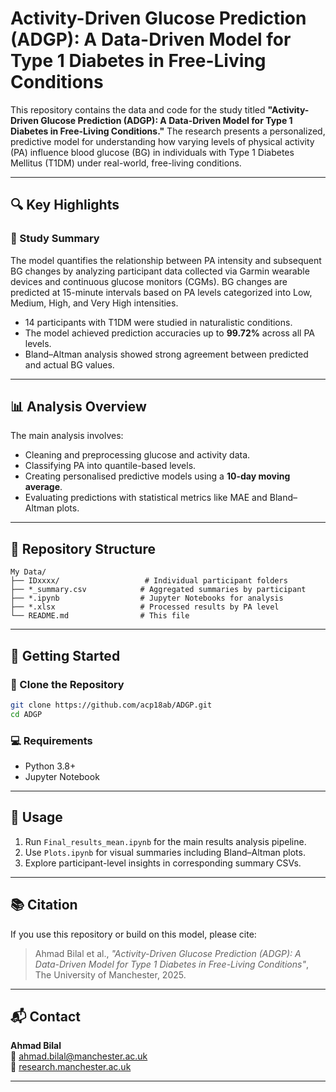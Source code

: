 # Activity-Driven Glucose Prediction (ADGP): A Data-Driven Model for Type 1 Diabetes in Free-Living Conditions

This repository contains the data and code for the study titled **"Activity-Driven Glucose Prediction (ADGP): A Data-Driven Model for Type 1 Diabetes in Free-Living Conditions."** The research presents a personalized, predictive model for understanding how varying levels of physical activity (PA) influence blood glucose (BG) in individuals with Type 1 Diabetes Mellitus (T1DM) under real-world, free-living conditions.

---

## 🔍 Key Highlights

### 🧠 Study Summary
The model quantifies the relationship between PA intensity and subsequent BG changes by analyzing participant data collected via Garmin wearable devices and continuous glucose monitors (CGMs). BG changes are predicted at 15-minute intervals based on PA levels categorized into Low, Medium, High, and Very High intensities.

- 14 participants with T1DM were studied in naturalistic conditions.
- The model achieved prediction accuracies up to **99.72%** across all PA levels.
- Bland–Altman analysis showed strong agreement between predicted and actual BG values.

---

## 📊 Analysis Overview

The main analysis involves:
- Cleaning and preprocessing glucose and activity data.
- Classifying PA into quantile-based levels.
- Creating personalised predictive models using a **10-day moving average**.
- Evaluating predictions with statistical metrics like MAE and Bland–Altman plots.

---

## 📁 Repository Structure

```
My Data/
├── IDxxxx/                   # Individual participant folders
├── *_summary.csv            # Aggregated summaries by participant
├── *.ipynb                  # Jupyter Notebooks for analysis
├── *.xlsx                   # Processed results by PA level
└── README.md                # This file
```

---

## 🚀 Getting Started

### 🔧 Clone the Repository

```bash
git clone https://github.com/acp18ab/ADGP.git
cd ADGP
```

### 💻 Requirements
- Python 3.8+
- Jupyter Notebook

---

## 📄 Usage

1. Run `Final_results_mean.ipynb` for the main results analysis pipeline.
2. Use `Plots.ipynb` for visual summaries including Bland–Altman plots.
3. Explore participant-level insights in corresponding summary CSVs.

---

## 📚 Citation

If you use this repository or build on this model, please cite:

> Ahmad Bilal et al., *"Activity-Driven Glucose Prediction (ADGP): A Data-Driven Model for Type 1 Diabetes in Free-Living Conditions"*, The University of Manchester, 2025.

---

## 📬 Contact

**Ahmad Bilal**  
📧 [ahmad.bilal@manchester.ac.uk](mailto:ahmad.bilal@manchester.ac.uk)  
🔗 [research.manchester.ac.uk](https://www.research.manchester.ac.uk/en/persons/ahmad.bilal)

---
